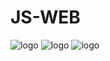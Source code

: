 # JS-WEB

![logo](https://www.pngfind.com/pngs/m/150-1507335_google-has-been-hard-at-work-on-angular.png)
![logo](https://codemoto.io/wp-content/themes/cloudhost/library/images/node-express-mongo.png)
![logo](https://www.pinclipart.com/picdir/middle/385-3857336_react-logo-png-name-form-validation-clipart.png)
